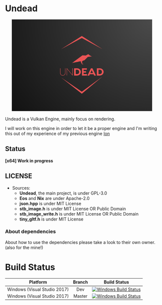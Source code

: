 # Undead

<p align="center">
  <img width="460" height="300" src="./Pictures/UndeadEngineLogo.png">
</p>

Undead is a Vulkan  Engine, mainly focus on rendering.

I will work on this engine in order to let it be a proper engine and I'm writing this out of my experience of my previous engine [Ion](https://github.com/KabalMcBlade/Ion)


## Status

**[x64] Work in progress**


## LICENSE

- Sources:
	- **Undead**, the main project, is under GPL-3.0
	- **Eos** and **Nix** are under Apache-2.0
	- **json.hpp** is under MIT License
	- **stb_image.h** is under MIT License OR Public Domain
	- **stb_image_write.h** is under MIT License OR Public Domain
	- **tiny_gltf.h** is under MIT License


### About dependencies

About how to use the dependencies please take a look to their own owner. (also for the mine!)


# Build Status

| Platform | Branch | Build Status |
|:--------:|:------:|:------------:|
| Windows (Visual Studio 2017) | Dev | [![Windows Build Status](https://ci.appveyor.com/api/projects/status/github/kabalmcblade/undead?branch=dev&svg=true)](https://ci.appveyor.com/project/kabalmcblade/undead) |
| Windows (Visual Studio 2017) | Master | [![Windows Build Status](https://ci.appveyor.com/api/projects/status/github/kabalmcblade/undead?branch=master&svg=true)](https://ci.appveyor.com/project/kabalmcblade/undead) |
